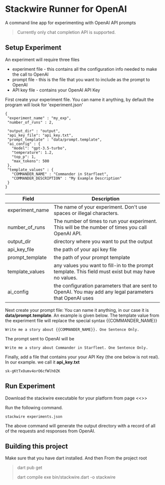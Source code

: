 # Stackwire Runner for OpenAI
A command line app for experimenting with OpenAI API prompts

> Currently only chat completion API is supported.
## Setup Experiment
An experiment will require three files
* experiment file - this contains all the configuration info needed to make the call to OpenAI
* prompt file - this is the file that you want to include as the prompt to OpenAI
* API key file - contains your OpenAI API Key

First create your experiment file. You can name it anything, by default the program will look for 'experiment.json'
 ```
 {
  "experiment_name" : "my_exp",
  "number_of_runs" : 2,

  "output_dir" : "output",
  "api_key_file": "api_key.txt",
  "prompt_template" : "data/prompt.template",
  "ai_config" : {
    "model": "gpt-3.5-turbo",
    "temperature": 1.2,
    "top_p": 1,
    "max_tokens": 500
  },
  "template_values" : {
    "COMMANDER_NAME" : "Commander in Starfleet",
    "COMMANDER_DESCRIPTION" : "My Example Description"
  }
}
 ```
| Field           | Description                                                                                             |
|-----------------|---------------------------------------------------------------------------------------------------------|
| experiment_name | The name of your experiment. Don't use spaces or illegal characters.                                    |
| number_of_runs  | The number of times to run your experiment. This will be the number of times you call OpenAI API.       |
| output_dir           | directory where you want to put the output                                                              |
| api_key_file           | the path of your api key file                                                                           |
| prompt_template           | the path of your prompt template                                                                        |
| template_values           | any values you want to fill-in to the prompt template. This field must exist but may have no values.    |
| ai_config           | the configuration parameters that are sent to OpenAI. You may add any legal parameters that OpenAI uses |

Next create your prompt file: You can name it anything, in our case it is **data/prompt.template**. An example is given below. The template value from the experiment file will replace the special syntax {{COMMANDER_NAME}}
```
Write me a story about {{COMMANDER_NAME}}. One Sentence Only.
```
The prompt sent to OpenAI will be

````
Write me a story about Commander in Starfleet. One Sentence Only.
````

Finally, add a file that contains your your API Key (the one below is not real). In our example. we call it **api_key.txt**
```
sk-gKtTxOumv4orO6cfWlh0ZK
```

## Run Experiment
Download the stackwire executable for your platform from page <<>>

Run the following command.
```
stackwire experiments.json
```
The above command will generate the output directory with a record of all of the requests and responses from OpenAI.

## Building this project
Make sure that you have dart installed. And then From the project root
> dart pub get
> 
> dart compile exe bin/stackwire.dart -o stackwire

